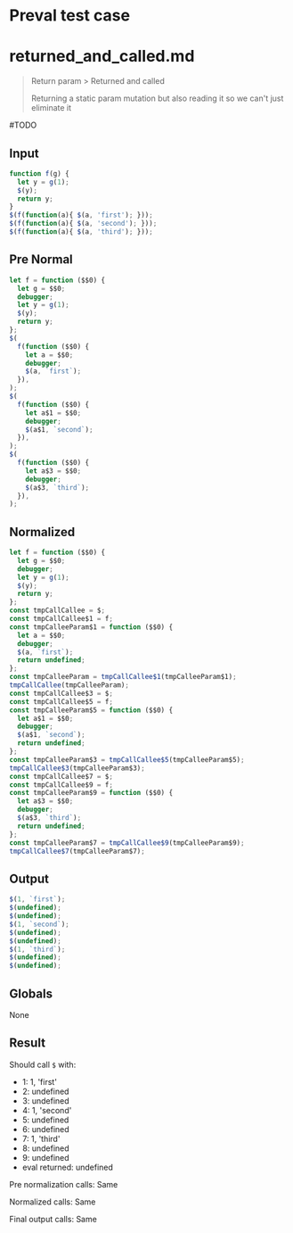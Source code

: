 # Preval test case

# returned_and_called.md

> Return param > Returned and called
>
> Returning a static param mutation but also reading it so we can't just eliminate it

#TODO

## Input

`````js filename=intro
function f(g) {
  let y = g(1);
  $(y);
  return y;
}
$(f(function(a){ $(a, 'first'); }));
$(f(function(a){ $(a, 'second'); }));
$(f(function(a){ $(a, 'third'); }));
`````

## Pre Normal

`````js filename=intro
let f = function ($$0) {
  let g = $$0;
  debugger;
  let y = g(1);
  $(y);
  return y;
};
$(
  f(function ($$0) {
    let a = $$0;
    debugger;
    $(a, `first`);
  }),
);
$(
  f(function ($$0) {
    let a$1 = $$0;
    debugger;
    $(a$1, `second`);
  }),
);
$(
  f(function ($$0) {
    let a$3 = $$0;
    debugger;
    $(a$3, `third`);
  }),
);
`````

## Normalized

`````js filename=intro
let f = function ($$0) {
  let g = $$0;
  debugger;
  let y = g(1);
  $(y);
  return y;
};
const tmpCallCallee = $;
const tmpCallCallee$1 = f;
const tmpCalleeParam$1 = function ($$0) {
  let a = $$0;
  debugger;
  $(a, `first`);
  return undefined;
};
const tmpCalleeParam = tmpCallCallee$1(tmpCalleeParam$1);
tmpCallCallee(tmpCalleeParam);
const tmpCallCallee$3 = $;
const tmpCallCallee$5 = f;
const tmpCalleeParam$5 = function ($$0) {
  let a$1 = $$0;
  debugger;
  $(a$1, `second`);
  return undefined;
};
const tmpCalleeParam$3 = tmpCallCallee$5(tmpCalleeParam$5);
tmpCallCallee$3(tmpCalleeParam$3);
const tmpCallCallee$7 = $;
const tmpCallCallee$9 = f;
const tmpCalleeParam$9 = function ($$0) {
  let a$3 = $$0;
  debugger;
  $(a$3, `third`);
  return undefined;
};
const tmpCalleeParam$7 = tmpCallCallee$9(tmpCalleeParam$9);
tmpCallCallee$7(tmpCalleeParam$7);
`````

## Output

`````js filename=intro
$(1, `first`);
$(undefined);
$(undefined);
$(1, `second`);
$(undefined);
$(undefined);
$(1, `third`);
$(undefined);
$(undefined);
`````

## Globals

None

## Result

Should call `$` with:
 - 1: 1, 'first'
 - 2: undefined
 - 3: undefined
 - 4: 1, 'second'
 - 5: undefined
 - 6: undefined
 - 7: 1, 'third'
 - 8: undefined
 - 9: undefined
 - eval returned: undefined

Pre normalization calls: Same

Normalized calls: Same

Final output calls: Same
